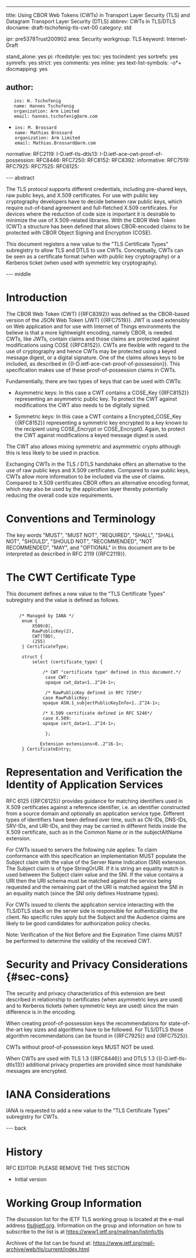 ---
title: Using CBOR Web Tokens (CWTs) in Transport Layer Security (TLS) and Datagram Transport Layer Security (DTLS)
abbrev: CWTs in TLS/DTLS
docname: draft-tschofenig-tls-cwt-00
category: std

ipr: pre5378Trust200902
area: Security
workgroup: TLS
keyword: Internet-Draft

stand_alone: yes
pi:
  rfcedstyle: yes
  toc: yes
  tocindent: yes
  sortrefs: yes
  symrefs: yes
  strict: yes
  comments: yes
  inline: yes
  text-list-symbols: -o*+
  docmapping: yes
  
author:
 -
       ins: H. Tschofenig
       name: Hannes Tschofenig
       organization: Arm Limited
       email: hannes.tschofenig@arm.com

 -
       ins: M. Brossard
       name: Mathias Brossard
       organization: Arm Limited
       email: Mathias.Brossard@arm.com

normative:
  RFC2119:
  I-D.ietf-tls-dtls13:
  I-D.ietf-ace-cwt-proof-of-possession:
  RFC8446:
  RFC7250:
  RFC8152:
  RFC8392:
informative:
  RFC7519: 
  RFC7925:
  RFC7525:
  RFC6125:
  
--- abstract

The TLS protocol supports different credentials, including pre-shared keys, raw public keys, and 
X.509 certificates. For use with public key cryptography developers have to decide between raw public 
keys, which require out-of-band agreement and full-fletched X.509 certificates. For devices where 
the reduction of code size is important it is desirable to minimize the use of X.509-related libraries. 
With the CBOR Web Token (CWT) a structure has been defined that allows CBOR-encoded claims to be 
protected with CBOR Object Signing and Encryption (COSE). 

This document registers a new value to the "TLS Certificate Types" subregistry to allow TLS and DTLS
to use CWTs. Conceptually, CWTs can be seen as a certificate format (when with public key cryptography) 
or a Kerberos ticket (when used with symmetric key cryptography). 

--- middle


#  Introduction

The CBOR Web Token (CWT) {{RFC8392}} was defined as the CBOR-based version of the JSON Web Token (JWT) {{RFC7519}}. 
JWT is used extensibly on Web application and for use with Internet of Things environments the believe is that 
a more lightweight encoding, namely CBOR, is needed. CWTs, like JWTs, contain claims and those claims are 
protected against modifications using COSE {{RFC8152}}. CWTs are flexible with regard to the use of 
cryptography and hence CWTs may be protected using a keyed message digest, or a digital signature. One of the 
claims allows keys to be included, as described in {{I-D.ietf-ace-cwt-proof-of-possession}}. This specification
makes use of these proof-of-possession claims in CWTs. 

Fundamentially, there are two types of keys that can be used with CWTs: 

* Asymmetric keys: In this case a CWT contains a COSE_Key {{RFC8152}} representing
  an asymmetric public key. To protect the CWT against modifications the CWT also needs to be digitally signed. 
  
* Symmetric keys: In this case a CWT contains a Encrypted_COSE_Key {{RFC8152}} representing a symmetric key 
  encrypted to a key known to the recipient using COSE_Encrypt or COSE_Encrypt0. Again, to protect the CWT
  against modifications a keyed message digest is used. 
  
The CWT also allows mixing symmetric and asymmetric crypto although this is less likely to be used in practice.   

Exchanging CWTs in the TLS / DTLS handshake offers an alternative to the use of raw 
public keys and X.509 certificates. Compared to raw public keys, CWTs allow more information to be included via 
the use of claims. Compared to X.509 certificates CBOR offers an alternative encoding format, which may also 
be used by the application layer thereby potentially reducing the overall code size requirements. 

# Conventions and Terminology

The key words "MUST", "MUST NOT", "REQUIRED", "SHALL", "SHALL NOT", "SHOULD",
"SHOULD NOT", "RECOMMENDED", "NOT RECOMMENDED", "MAY", and "OPTIONAL" in this
document are to be interpreted as described in RFC 2119 {{RFC2119}}.

# The CWT Certificate Type

This document defines a new value to the "TLS Certificate Types" subregistry and 
the value is defined as follows. 

~~~~

     /* Managed by IANA */
      enum {
          X509(0),
          RawPublicKey(2),
          CWT(TBD),
          (255)
      } CertificateType;

      struct {
          select (certificate_type) {

              /* CWT "certificate type" defined in this document.*/
               case CWT:
               opaque cwt_data<1..2^24-1>;

               /* RawPublicKey defined in RFC 7250*/
              case RawPublicKey:
              opaque ASN.1_subjectPublicKeyInfo<1..2^24-1>;

              /* X.509 certificate defined in RFC 5246*/
              case X.509:
              opaque cert_data<1..2^24-1>;

               };

             Extension extensions<0..2^16-1>;
      } CertificateEntry;
~~~~

# Representation and Verification the Identity of Application Services
 
RFC 6125 {{RFC6125}} provides guidance for matching identifiers used in X.509 certificates 
against a reference identifier, i.e. an identifier constructed from a source
domain and optionally an application service type. Different types of identifiers have been 
defined over time, such as CN-IDs,  DNS-IDs, SRV-IDs, and URI-IDs, and they may be carried 
in different fields inside the X.509 certificate, such as in the Common Name or in the 
subjectAltName extension. 

For CWTs issued to servers the following rule applies: To claim conformance with this 
specification an implementation MUST populate the Subject claim 
with the value of the Server Name Indication (SNI) extension. The Subject claim is of type 
StringOrURI. If it is string an equality match is used between the Subject claim value and the SNI.
If the value contains a URI then the URI schema must be matched against the service being requested 
and the remaining part of the URI is matched against the SNI in an equality match (since the SNI 
only defines Hostname types).

For CWTs issued to clients the application service interacting with the TLS/DTLS stack on the 
server side is responsible for authenticating the client. No specific rules apply but the 
Subject and the Audience claims are likely to be good candidates for authorization policy checks. 

Note: Verification of the Not Before and the Expiration Time claims 
MUST be performed to determine the validity of the received CWT.  

#  Security and Privacy Considerations {#sec-cons}

The security and privacy characteristics of this extension are best described
in relationship to certificates (when asymmetric keys  are used) and to Kerberos 
tickets (when symmetric keys are used) since the main difference is in the 
encoding. 

When creating proof-of-possession keys the recommendations for state-of-the-art 
key sizes and algorithms have to be followed. For TLS/DTLS those algorithm 
recommendations can be found in {{RFC7925}} and {{RFC7525}}.

CWTs without proof-of-possession keys MUST NOT be used. 

When CWTs are used with TLS 1.3 {{RFC8446}} and DTLS 1.3 {{I-D.ietf-tls-dtls13}}
additional privacy properties are provided since most handshake messages are encrypted. 


#  IANA Considerations

IANA is requested to add a new value to the "TLS Certificate Types" subregistry 
for CWTs. 

--- back

# History

RFC EDITOR: PLEASE REMOVE THE THIS SECTION

  - Initial version

# Working Group Information

The discussion list for the IETF TLS working group is located at the e-mail
address <tls@ietf.org>. Information on the group and information on how to
subscribe to the list is at <https://www1.ietf.org/mailman/listinfo/tls>

Archives of the list can be found at:
<https://www.ietf.org/mail-archive/web/tls/current/index.html>

